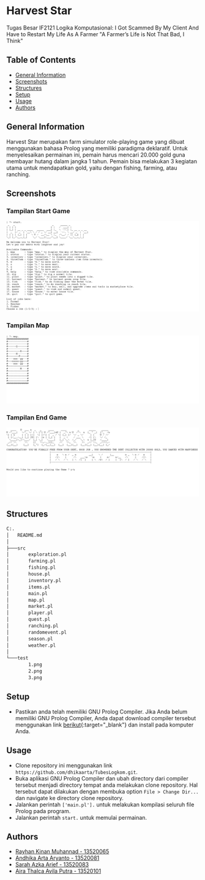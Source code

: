 # Harvest Star
Tugas Besar IF2121 Logika Komputasional: I Got Scammed By My Client And Have to Restart My Life As A Farmer "A Farmer’s Life is Not That Bad, I Think"

## Table of Contents
* [General Information](#general-information)
* [Screenshots](#screenshots)
* [Structures](#structures)
* [Setup](#setup)
* [Usage](#usage)
* [Authors](#authors)

## General Information
Harvest Star merupakan farm simulator role-playing game yang dibuat menggunakan bahasa Prolog yang memiliki paradigma deklaratif. Untuk menyelesaikan permainan ini, pemain harus mencari 20.000 gold guna membayar hutang dalam jangka 1 tahun. Pemain bisa melakukan 3 kegiatan utama untuk mendapatkan gold, yaitu dengan fishing, farming, atau ranching.

## Screenshots
### Tampilan Start Game
![Start Game](./test/1.png)
### Tampilan Map
![Map](./test/2.png)
### Tampilan End Game
![End Game](./test/3.png)

## Structures
```bash
C:.
│   README.md
│   
├───src
│       exploration.pl
│       farming.pl
│       fishing.pl
│       house.pl
│       inventory.pl
│       items.pl
│       main.pl
│       map.pl
│       market.pl
│       player.pl
│       quest.pl
│       ranching.pl
│       randomevent.pl
│       season.pl
│       weather.pl
│
└───test
        1.png
        2.png
        3.png
```

## Setup
* Pastikan anda telah memiliki GNU Prolog Compiler. Jika Anda belum memiliki GNU Prolog Compiler, Anda dapat download compiler tersebut menggunakan link [berikut](http://www.gprolog.org/){:target="_blank"} dan install pada komputer Anda.

## Usage
* Clone repository ini menggunakan link `https://github.com/dhikaarta/TubesLogkom.git`.
* Buka aplikasi GNU Prolog Compiler dan ubah directory dari compiler tersebut menjadi directory tempat anda melakukan clone repository. Hal tersebut dapat dilakukan dengan membuka option `File > Change Dir...` dan navigate ke directory clone repository.
* Jalankan perintah `['main.pl'].` untuk melakukan kompilasi seluruh file Prolog pada program.
* Jalankan perintah `start.` untuk memulai permainan.

## Authors
* [Rayhan Kinan Muhannad - 13520065](https://github.com/rayhankinan)
* [Andhika Arta Aryanto - 13520081](https://github.com/dhikaarta)
* [Sarah Azka Arief - 13520083](https://github.com/azkazkazka)
* [Aira Thalca Avila Putra - 13520101](https://github.com/airathalca)